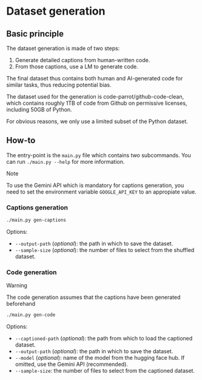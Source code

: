 # Dataset generation

## Basic principle

The dataset generation is made of two steps:

1. Generate detailed captions from human-written code.
2. From those captions, use a LM to generate code.

The final dataset thus contains both human and AI-generated code for similar
tasks, thus reducing potential bias.

The dataset used for the generation is code-parrot/github-code-clean, which
contains roughly 1TB of code from Github on permissive licenses, including 50GB
of Python.

For obvious reasons, we only use a limited subset of the Python dataset.

## How-to

The entry-point is the `main.py` file which contains two subcommands. You can
run `./main.py --help` for more information.

> [!NOTE]
> To use the Gemini API which is mandatory for captions generation, you need to
> set the environment variable `GOOGLE_API_KEY` to an appropiate value.

### Captions generation

``` sh
./main.py gen-captions
```

Options:
- `--output-path` (*optional*): the path in which to save the dataset.
- `--sample-size` (*optional*): the number of files to select from the shuffled dataset.

### Code generation

> [!WARNING]
> The code generation assumes that the captions have been generated beforehand

``` sh
./main.py gen-code
```

Options:
- `--captioned-path` (*optional*): the path from which to load the captioned dataset. 
- `--output-path` (*optional*): the path in which to save the dataset.
- `--model` (*optional*): name of the model from the hugging face hub. If omitted, use the Gemini API (recommended).
- `--sample-size`: the number of files to select from the captioned dataset.
